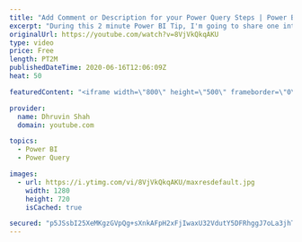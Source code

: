 ```yaml
---
title: "Add Comment or Description for your Power Query Steps | Power BI Developer Tip"
excerpt: "During this 2 minute Power BI Tip, I'm going to share one interesting hidden feature of Power Query.  What if you wish to add a comment for your Power Query Step? What if you wish to add a comment about why the step is being used for the Business logic?  This trick will help you for sure. In this tip,"
originalUrl: https://youtube.com/watch?v=8VjVkQkqAKU
type: video
price: Free
length: PT2M
publishedDateTime: 2020-06-16T12:06:09Z
heat: 50

featuredContent: "<iframe width=\"800\" height=\"500\" frameborder=\"0\" src=\"https://www.youtube.com/embed/8VjVkQkqAKU\" allow=\"accelerometer; autoplay; encrypted-media; gyroscope; picture-in-picture\" allowfullscreen></iframe>"

provider:
  name: Dhruvin Shah
  domain: youtube.com

topics:
  - Power BI
  - Power Query

images:
  - url: https://i.ytimg.com/vi/8VjVkQkqAKU/maxresdefault.jpg
    width: 1280
    height: 720
    isCached: true

secured: "p5JSsbI25XeMKgzGVpQg+sXnkAFpH2xFjIwaxU32VdutY5DFRhggJ7oLa3jhTF1U6rJ8AC+oTDylqUbZfcmKSIECtxFtSDk71sWwmPja1tcs4b/6kj88Ualwa0T0K131PYXwkIybRQEB+1PjhJkP/mQ/kQT7w2OSU5I9PIIFpr0jQT+sYO9pC45rUjMb8Hm+Wu7Yd6h25FT8Uf4GjkuzIIcWzNc0uDb3JACjJUNM4lmPDpjg/yxwtwxYCOMc2wSQ+YYzheUapEsJidtK3lYyiMCMjpPSy8ErREQukZVHX4FDtEavr8nMkNy8qrdQRnfGK8L7ZgWBgNu45IG4BqlWTF1GMLXclPdZKb2Nybz5er/rNzvxwaB7A7RCq+xyDOjHAqq/d5KYn0UOC2xRXABRs6D++jywflbr3S25+FcWqX4=;Qkd4rVk934jsY7iPshlYhg=="
---
```


